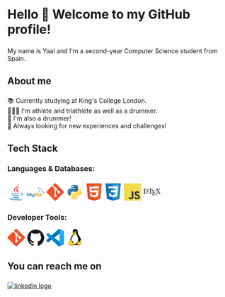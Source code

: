 <h1 align="left">Hello 👋 Welcome to my GitHub profile!</h1>

###

<p align="left">My name is Yaal and I'm a second-year Computer Science student from Spain.</p>

###

<h2 align="left">About me</h2>

###

<p align="left">
📚 Currently studying at King's College London.<br>
🏃🏻‍♂️ I'm athlete and triathlete as well as a drummer.<br>
🥁 I'm also a drummer!<br>
🚀 Always looking for new experiences and challenges!</p>

###

<h2 align="left">Tech Stack</h2>

<h3>Languages & Databases:<h3>
<div align="left">
  <img src="https://raw.githubusercontent.com/devicons/devicon/master/icons/java/java-original.svg" height="40" alt="java logo"/>
  <img src="https://raw.githubusercontent.com/devicons/devicon/master/icons/mysql/mysql-original-wordmark.svg" height="40" alt="sql logo"/>
  <img src="https://raw.githubusercontent.com/devicons/devicon/master/icons/git/git-original.svg" height="40" alt="git logo"/>
  <img src="https://raw.githubusercontent.com/devicons/devicon/master/icons/python/python-original.svg" height="40" alt="python logo"/>
  <img src="https://raw.githubusercontent.com/devicons/devicon/master/icons/html5/html5-original.svg" height="40" alt="html logo"/>
  <img src="https://raw.githubusercontent.com/devicons/devicon/master/icons/css3/css3-original.svg" height="40" alt="css logo"/>
  <img src="https://raw.githubusercontent.com/devicons/devicon/master/icons/javascript/javascript-original.svg" height="40" alt="javascript logo"/>
  <img src="https://raw.githubusercontent.com/devicons/devicon/master/icons/latex/latex-original.svg" height="40" alt="latex logo"/>
</div>

<h3 align="left">Developer Tools:</h3>
<div align="left">
  <img src="https://raw.githubusercontent.com/devicons/devicon/master/icons/git/git-original.svg" height="40" alt="git logo"/>
  <img src="https://raw.githubusercontent.com/devicons/devicon/master/icons/github/github-original.svg" height="40" alt="github logo"/>
  <img src="https://raw.githubusercontent.com/devicons/devicon/master/icons/vscode/vscode-original.svg" height="40" alt="vscode logo"/>
  <img src="https://raw.githubusercontent.com/devicons/devicon/master/icons/linux/linux-original.svg" height="40" alt="linux logo"/>
</div>

###

<h2 align="left">You can reach me on</h2>

###

<div align="left">
  <a href="https://www.linkedin.com/in/yaal-edrey-gatignol/" target="_blank">
    <img src="https://raw.githubusercontent.com/maurodesouza/profile-readme-generator/master/src/assets/icons/social/linkedin/default.svg" width="52" height="40" alt="linkedin logo" />
  </a>
</div>
